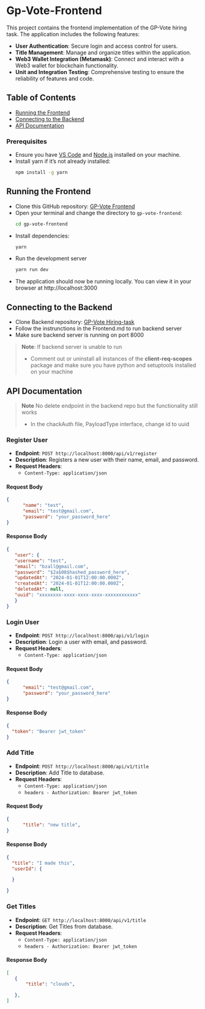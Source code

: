 # Gp-Vote-Frontend

This project contains the frontend implementation of the GP-Vote hiring task. The application includes the following features:

- **User Authentication**: Secure login and access control for users.
- **Title Management**: Manage and organize titles within the application.
- **Web3 Wallet Integration (Metamask)**: Connect and interact with a Web3 wallet for blockchain functionality.
- **Unit and Integration Testing**: Comprehensive testing to ensure the reliability of features and code.


## Table of Contents
- [Running the Frontend](#running-the-frontend)
- [Connecting to the Backend](#connecting-to-the-backend)
- [API Documentation](#api-documentation)


### Prerequisites

- Ensure you have [VS Code](https://code.visualstudio.com/) and [Node.js](https://nodejs.org/) installed on your machine.
- Install yarn if it’s not already installed:
  ```bash
  npm install -g yarn

## Running the Frontend

- Clone this GitHub repository: [GP-Vote Frontend](https://github.com/yraeonti/gp-vote-frontend)
- Open your terminal and change the directory to `gp-vote-frontend`:
  ```bash
  cd gp-vote-frontend
- Install dependencies:
  ```bash
  yarn
- Run the development server
  ```bash
  yarn run dev
- The application should now be running locally. You can view it in your browser at http://localhost:3000

## Connecting to the Backend

- Clone Backend repository: [GP-Vote Hiring-task](https://github.com/GP-Vote/hiring-task)
- Follow the instrunctions in the Frontend.md to run backend server
- Make sure backend server is running on port 8000


> **Note**: If backend server is unable to run 
> - Comment out or uninstall all instances of the **client-req-scopes** package and make sure you have python and setuptools installed on your machine

## API Documentation

> **Note** No delete endpoint in the backend repo but the functionality still works
> - In the chackAuth file, PayloadType interface, change id to uuid

### Register User

- **Endpoint**: `POST http://localhost:8000/api/v1/register`
- **Description**: Registers a new user with their name, email, and password.
- **Request Headers**: 
  - `Content-Type: application/json`

#### Request Body

  ```json
  {
        "name": "test",
        "email": "test@gmail.com",
        "password": "your_password_here"
  }
  ```

#### Response Body

 ```json
{
    "user": {
    "username": "test",
    "email": "bzall@gmail.com",
    "password": "$2a$08$hashed_password_here",  
    "updatedAt": "2024-01-01T12:00:00.000Z",      
    "createdAt": "2024-01-01T12:00:00.000Z",    
    "deletedAt": null,                             
    "uuid": "xxxxxxxx-xxxx-xxxx-xxxx-xxxxxxxxxxxx"
    }
}
```

### Login User

- **Endpoint**: `POST http://localhost:8000/api/v1/login`
- **Description**: Login a user with email, and password.
- **Request Headers**: 
  - `Content-Type: application/json`

#### Request Body

  ```json
  {
        "email": "test@gmail.com",
        "password": "your_password_here"
  }
  ```

#### Response Body

 ```json
{
   "token": "Bearer jwt_token"
}
```

### Add Title

- **Endpoint**: `POST http://localhost:8000/api/v1/title`
- **Description**: Add Title to database.
- **Request Headers**: 
  - `Content-Type: application/json`
  -  `headers - Authorization: Bearer jwt_token`

#### Request Body

  ```json
  {
        "title": "new title",
  }
  ```

#### Response Body

 ```json
{
   "title": "I made this",
   "userId": {
 
   }

}
```

### Get Titles

- **Endpoint**: `GET http://localhost:8000/api/v1/title`
- **Description**: Get Titles from database.
- **Request Headers**: 
  - `Content-Type: application/json`
  -  `headers - Authorization: Bearer jwt_token`


#### Response Body

 ```json
[
    {
        "title": "clouds",

    },
]
```